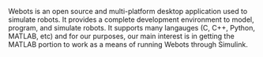 Webots is an open source and multi-platform desktop application used to simulate robots.
It provides a complete development environment to model, program, and simulate robots.
It supports many langauges (C, C++, Python, MATLAB, etc) and for our purposes, our main interest is in getting the MATLAB portion to work as a means of running Webots through Simulink.
